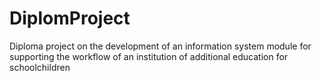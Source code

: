 # DiplomProject
Diploma project on the development of an information system module for supporting the workflow of an institution of additional education for schoolchildren
